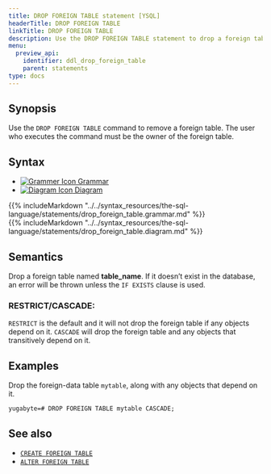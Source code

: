```yaml
---
title: DROP FOREIGN TABLE statement [YSQL]
headerTitle: DROP FOREIGN TABLE
linkTitle: DROP FOREIGN TABLE
description: Use the DROP FOREIGN TABLE statement to drop a foreign table.
menu:
  preview_api:
    identifier: ddl_drop_foreign_table
    parent: statements
type: docs
---
```


## Synopsis

Use the `DROP FOREIGN TABLE` command to remove a foreign table. The user who executes the command must be the owner of the foreign table.

## Syntax

<ul class="nav nav-tabs nav-tabs-yb">
  <li >
    <a href="#grammar" class="nav-link active" id="grammar-tab" data-toggle="tab" role="tab" aria-controls="grammar" aria-selected="true">
      <img src="/icons/file-lines.svg" alt="Grammer Icon">
      Grammar
    </a>
  </li>
  <li>
    <a href="#diagram" class="nav-link" id="diagram-tab" data-toggle="tab" role="tab" aria-controls="diagram" aria-selected="false">
      <img src="/icons/diagram.svg" alt="Diagram Icon">
      Diagram
    </a>
  </li>
</ul>

<div class="tab-content">
  <div id="grammar" class="tab-pane fade show active" role="tabpanel" aria-labelledby="grammar-tab">
  {{% includeMarkdown "../../syntax_resources/the-sql-language/statements/drop_foreign_table.grammar.md" %}}
  </div>
  <div id="diagram" class="tab-pane fade" role="tabpanel" aria-labelledby="diagram-tab">
  {{% includeMarkdown "../../syntax_resources/the-sql-language/statements/drop_foreign_table.diagram.md" %}}
  </div>
</div>

## Semantics

Drop a foreign table named **table_name**. If it doesn’t exist in the database, an error will be thrown unless the `IF EXISTS` clause is used.

### RESTRICT/CASCADE:
`RESTRICT` is the default and it will not drop the foreign table if any objects depend on it.
`CASCADE` will drop the foreign table and any objects that transitively depend on it.

## Examples

Drop the foreign-data table `mytable`, along with any objects that depend on it.

```plpgsql
yugabyte=# DROP FOREIGN TABLE mytable CASCADE;
```
## See also

- [`CREATE FOREIGN TABLE`](../ddl_create_foreign_table/)
- [`ALTER FOREIGN TABLE`](../ddl_alter_foreign_table/)
